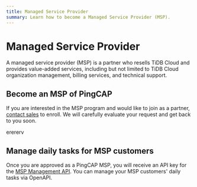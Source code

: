 ```yaml
---
title: Managed Service Provider
summary: Learn how to become a Managed Service Provider (MSP).
---
```


# Managed Service Provider

A managed service provider (MSP) is a partner who resells TiDB Cloud and provides value-added services, including but not limited to TiDB Cloud organization management, billing services, and technical support.

## Become an MSP of PingCAP

If you are interested in the MSP program and would like to join as a partner, [contact sales](https://www.pingcap.com/partners/become-a-partner/) to enroll. We will carefully evaluate your request and get back to you soon. 

erererv

## Manage daily tasks for MSP customers

Once you are approved as a PingCAP MSP, you will receive an API key for the [MSP Management API](https://docs.pingcap.com/tidbcloud/api/msp/v1beta1). You can manage your MSP customers' daily tasks via OpenAPI.
